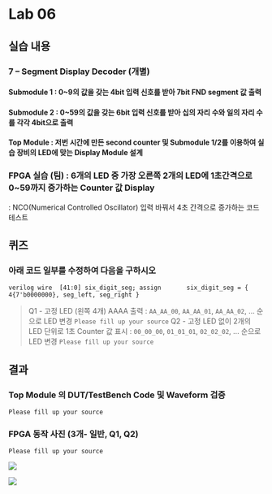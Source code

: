 # Lab 06
## 실습 내용
### **7 – Segment Display Decoder (개별)**

#### **Submodule 1** : 0~9의 값을 갖는 4bit 입력 신호를 받아 7bit FND  segment  값 출력

#### **Submodule 2** : 0~59의 값을 갖는 6bit 입력 신호를 받아 십의 자리 수와 일의 자리 수를 각각 4bit으로 출력

#### **Top Module** : 저번 시간에 만든 second counter  및 Submodule 1/2를 이용하여 실습 장비의 LED에 맞는 Display Module 설계

### FPGA 실습 (팀) : 6개의 LED 중 가장 오른쪽 2개의 LED에 1초간격으로 0~59까지 증가하는 Counter 값 Display
: NCO(Numerical Controlled Oscillator) 입력 바꿔서 4초 간격으로 증가하는 코드 테스트

## 퀴즈 
### 아래 코드 일부를 수정하여 다음을 구하시오 
```verilog wire  [41:0] six_digit_seg; assign       six_digit_seg = { 4{7'b0000000}, seg_left, seg_right } ```
> Q1 - 고정 LED (왼쪽 4개) AAAA 출력 : `AA_AA_00`, `AA_AA_01`, `AA_AA_02`, … 순으로 LED 변경
`Please fill up your source`
> Q2 - 고정 LED 없이 2개의 LED 단위로 1초 Counter 값 표시 : `00_00_00`, `01_01_01`, `02_02_02`, … 순으로 LED 변경
`Please fill up your source`

## 결과 
### **Top Module 의 DUT/TestBench Code 및 Waveform 검증**
`Please fill up your source`

### **FPGA 동작 사진 (3개- 일반, Q1, Q2)**
`Please fill up your source`

![](https://github.com/eunjizz97/LogicDesign/blob/master/practice06/1.PNG)
<!--stackedit_data:
eyJoaXN0b3J5IjpbMTYyNTE5MTUyN119
-->
![](https://github.com/eunjizz97/LogicDesign/blob/master/practice06/%EC%BA%A1%EC%B2%98.PNG)
<!--stackedit_data:
eyJoaXN0b3J5IjpbMTU2OTgzMDU4OV19
-->
